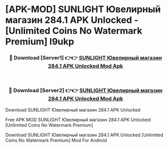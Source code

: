 # [APK-MOD] SUNLIGHT  Ювелирный магазин 284.1 APK Unlocked - [Unlimited Coins No Watermark Premium] l9ukp



<div align="center">
<h3>🔴 Download [Server1] 👉👉 <a href="https://momento.my/?title=SUNLIGHT__Ювелирный_магазин_284.1_APK_Unlocked">SUNLIGHT  Ювелирный магазин 284.1 APK Unlocked Mod Apk</a></h3><br>

<h3>🔴 Download [Server2] 👉👉 <a href="https://momento.my/?title=SUNLIGHT__Ювелирный_магазин_284.1_APK_Unlocked">SUNLIGHT  Ювелирный магазин 284.1 APK Unlocked Mod Apk</a></h3>
</div>



Download SUNLIGHT  Ювелирный магазин 284.1 APK Unlocked 

Free APK MOD SUNLIGHT  Ювелирный магазин 284.1 APK Unlocked [Unlimited Coins No Watermark Premium]

Download SUNLIGHT  Ювелирный магазин 284.1 APK Unlocked [Unlimited Coins No Watermark Premium] Mod For Android
